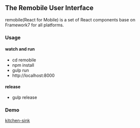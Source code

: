 ## The Remobile User Interface

remobile(React for Mobile) is a set of React components base on Framework7
for all platforms. 

### Usage
#### watch and run
- cd remobile
- npm install
- gulp run
- http://localhost:8000

#### release
- gulp release

### Demo
[kitchen-sink](http://remobile.ap01.aws.af.cm)

